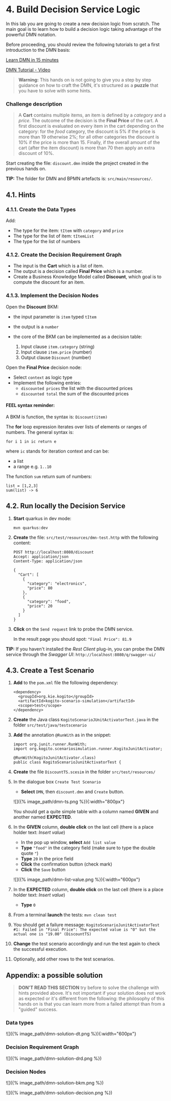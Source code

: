 # 4.  Build Decision Service Logic

In this lab you are going to create a new decision logic from scratch.
The main goal is to learn how to build a decision logic taking advantage of the powerful DMN notation.

Before proceeding, you should review the following tutorials to get a first introduction to the DMN basis:

[Learn DMN in 15 minutes](https://learn-dmn-in-15-minutes.com/)

[DMN Tutorial - Video](https://youtu.be/77vwWG17KO4)


> **Warning:** This hands on is not going to give you a step by step guidance on how to craft the DMN, it's structured as a **puzzle** that you have to solve with some hints.

### Challenge description

> A **Cart** contains multiple items, an item is defined by a _category_ and a _price_. The outcome of the decision is the **Final Price** of the cart. A first discount is evaluated on every item in the cart depending on the category: for the _food_ category, the discount is 5% if the price is more than 19 otherwise 2%; for all other categories the discount is 10% if the price is more than 15. Finally, if the overall amount of the cart (after the item discount) is more than 70 then apply an extra discount of 10%. 

Start creating the file: `discount.dmn` inside the project created in the previous hands on.

**TIP:** The folder for DMN and BPMN artefacts is: `src/main/resources/`.

## 4.1. Hints

### 4.1.1. Create the Data Types

Add:

- The type for the item: `tItem` with `category` and `price`
- The type for the list of item: `tItemList`
- The type for the list of numbers 

### 4.1.2. Create the Decision Requirement Graph

- The input is the **Cart** which is a list of item.
- The output is a decision called **Final Price** which is a number.
- Create a Business Knowledge Model called **Discount**, which goal is to compute the discount for an item.

### 4.1.3. Implement the Decision Nodes

Open the **Discount** BKM:

- the input parameter is `item` typed `tItem`
- the output is a `number`
- the core of the BKM can be implemented as a decision table:
  
  1. Input clause `item.category` (string)
  2. Input clause `item.price` (number)
  3. Output clause `Discount` (number)

Open the **Final Price** decision node:

- Select `context` as logic type
- Implement the following entries:
  - `discounted prices` the list with the discounted prices
  - `discounted total` the sum of the discounted prices

#### FEEL syntax reminder:

A BKM is function, the syntax is: `Discount(item)`

The **for** loop expression iterates over lists of elements or ranges of numbers. The general syntax is:

```
for i 1 in ic return e
```

where `ic` stands for iteration context and can be:

- a list
- a range e.g. `1..10`

The function `sum` return sum of numbers:

~~~
list = [1,2,3]
sum(list) -> 6
~~~

## 4.2. Run locally the Decision Service

1. **Start** quarkus in dev mode:

   ~~~
   mvn quarkus:dev
   ~~~

2. **Create** the file: `src/test/resources/dmn-test.http` with the following content:

   ~~~
   POST http://localhost:8080/discount
   Accept: application/json
   Content-Type: application/json
   
   {
     "Cart": [
       {
         "category": "electronics",
         "price": 80
       },
       {
         "category": "food",
         "price": 20
       }
     ]
   }
   ~~~

3. **Click** on the `Send request` link to probe the DMN service.

   In the result page you should spot: `"Final Price": 81.9`

**TIP:** If you haven't installed the _Rest Client_ plug-in, you can probe the DMN service through the _Swagger UI_: `http://localhost:8080/q/swagger-ui/`

## 4.3. Create a Test Scenario

1. **Add** to the `pom.xml` file the following dependency:

   ~~~
   <dependency>
     <groupId>org.kie.kogito</groupId>
     <artifactId>kogito-scenario-simulation</artifactId>
     <scope>test</scope>
   </dependency>
   ~~~

2. **Create** the Java class `KogitoScenarioJUnitActivatorTest.java` in the folder `src/test/java/testscenario`

3. **Add** the annotation `@RunWith` as in the snippet:

   ~~~
   import org.junit.runner.RunWith;
   import org.kogito.scenariosimulation.runner.KogitoJunitActivator;
 
   @RunWith(KogitoJunitActivator.class)
   public class KogitoScenarioJunitActivatorTest {
   ~~~

4. **Create** the file `DiscountTS.scesim` in the folder `src/test/resources/`

5. In the dialogue box `Create Test Scenario`

   - **Select** `DMN`, then `discount.dmn` and `Create` button.

   ![]({%  image_path/dmn-ts.png %}){:width="800px"}

   You should get a quite simple table with a column named **GIVEN** and another named **EXPECTED**.

6. In the **GIVEN** column, **double click** on the last cell (there is a place holder text: _Insert value_)
   
   - In the pop up window, **select** `Add list value`
   - **Type** `"food"` in the category field (make sure to type the double quote `"`)
   - **Type** `20` in the price field
   - **Click** the confirmation button (check mark)
   - **Click** the `Save` button

   ![]({%  image_path/dmn-list-value.png %}){:width="600px"}

7. In the **EXPECTED** column, **double click** on the last cell (there is a place holder text: _Insert value_)

   - **Type** `0`

8. From a terminal **launch** the tests: `mvn clean test`

9. You should get a failure message: `KogitoScenarioJunitActivatorTest #1: Failed in "Final Price": The expected value is "0" but the actual one is "19.00" (DiscountTS)`

10. **Change** the test scenario accordingly and run the test again to check the successful execution.

11. Optionally, add other rows to the test scenarios. 

## Appendix: a possible solution

> **DON'T READ THIS SECTION** try before to solve the challenge with hints provided above.
It's not important if your solution does not work as expected or it's different from the following: the philosophy of this hands on is that you can learn more from a failed attempt than from a "guided" success.

### Data types

![]({%  image_path/dmn-solution-dt.png %}){:width="600px"}

### Decision Requirement Graph

![]({%  image_path/dmn-solution-drd.png %})

### Decision Nodes

![]({%  image_path/dmn-solution-bkm.png %})

![]({%  image_path/dmn-solution-decision.png %})